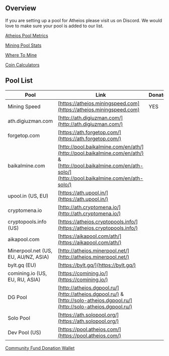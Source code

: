 ## Overview
If you are setting up a pool for Atheios please visit us on Discord. We would love to make sure your pool is added to our list.

[Atheios Pool Metrics](http://metrics.atheios.com:3000/d/iQ39btSmz/atheios-pools)

[Mining Pool Stats](https://miningpoolstats.stream/atheios)

[Where To Mine](https://wheretomine.io/currencies/atheios.html)

[Coin Calculators](https://www.coincalculators.io/coin.aspx?crypto=atheios-mining-calculator)


## Pool List
| Pool | Link | Donates|
|------|------|--------|
| Mining Speed | [https://atheios.miningspeed.com](https://atheios.miningspeed.com) | YES |
| ath.digiuzman.com | [http://ath.digiuzman.com/](http://ath.digiuzman.com/) | |
| forgetop.com | [https://ath.forgetop.com/](https://ath.forgetop.com/) | |
| baikalmine.com | [http://pool.baikalmine.com/en/ath/](http://pool.baikalmine.com/en/ath/) & [http://pool.baikalmine.com/en/ath-solo/](http://pool.baikalmine.com/en/ath-solo/) | |
| upool.in (US, EU) | [https://ath.upool.in/](https://ath.upool.in/) | |
| cryptomena.io | [http://ath.cryptomena.io/](http://ath.cryptomena.io/) | |
| cryptopools.info (US) | [https://atheios.cryptopools.info/](https://atheios.cryptopools.info/) | |
| aikapool.com | [https://aikapool.com/ath/](https://aikapool.com/ath/) | |
| Minerpool.net (US, EU, AU/NZ, ASIA) | [http://atheios.minerpool.net/](http://atheios.minerpool.net/) | |
| bylt.gq (EU) | [https://bylt.gq/](https://bylt.gq/) | |
| comining.io (US, EU, RU, ASIA) | [https://comining.io/](https://comining.io/) | |
| DG Pool | [http://atheios.dgpool.ru/](http://atheios.dgpool.ru/) & [http://solo-atheios.dgpool.ru/](http://solo-atheios.dgpool.ru/) |
| Solo Pool | [https://ath.solopool.org/](https://ath.solopool.org/) |
| Dev Pool (US) | [https://pool.atheios.com/](https://pool.atheios.com/) | |

[Community Fund Donation Wallet](https://scan.atheios.com/addr/0x8aa77281e4854dafe6fa67bf38cbba2a27baa222)
